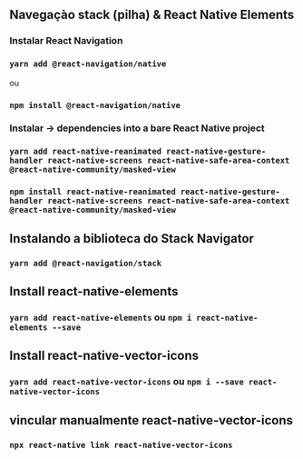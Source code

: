 ## Navegaçào stack (pilha) & React Native Elements

### Instalar React Navigation
### `yarn add @react-navigation/native`
ou
### `npm install @react-navigation/native`

### Instalar -> dependencies into a bare React Native project
### `yarn add react-native-reanimated react-native-gesture-handler react-native-screens react-native-safe-area-context @react-native-community/masked-view` 

### `npm install react-native-reanimated react-native-gesture-handler react-native-screens react-native-safe-area-context @react-native-community/masked-view` 

## Instalando a biblioteca do Stack Navigator
### `yarn add @react-navigation/stack`

## Install react-native-elements
### `yarn add react-native-elements` ou `npm i react-native-elements --save`


## Install react-native-vector-icons
### `yarn add react-native-vector-icons` ou `npm i --save react-native-vector-icons`

## vincular manualmente react-native-vector-icons
### `npx react-native link react-native-vector-icons`
